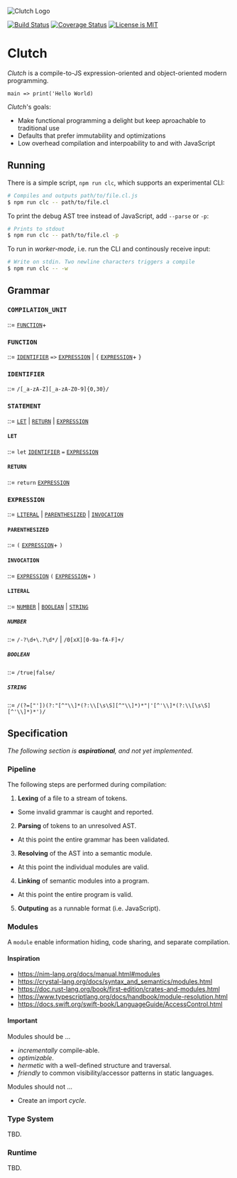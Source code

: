 ![Clutch Logo](https://user-images.githubusercontent.com/168174/45592313-6d608680-b91e-11e8-8edd-f12ee6e74824.png)

[![Build Status](https://travis-ci.org/clutchlang/clutchlang.svg?branch=master)][1]
[![Coverage Status](https://coveralls.io/repos/github/clutchlang/clutchlang/badge.svg?branch=master)][2]
[![License is MIT](https://img.shields.io/github/license/mashape/apistatus.svg)][3]

[1]: https://travis-ci.org/clutchlang/clutchlang
[2]: https://coveralls.io/github/clutchlang/clutchlang?branch=master
[3]: https://choosealicense.com/licenses/mit/

# Clutch

_Clutch_ is a compile-to-JS expression-oriented and object-oriented modern programming.

```
main => print('Hello World)
```

_Clutch_'s goals:

* Make functional programming a delight but keep aproachable to traditional use
* Defaults that prefer immutability and optimizations
* Low overhead compilation and interpoability to and with JavaScript

## Running

There is a simple script, `npm run clc`, which supports an experimental CLI:

```bash
# Compiles and outputs path/to/file.cl.js
$ npm run clc -- path/to/file.cl
```

To print the debug AST tree instead of JavaScript, add `--parse` or `-p`:

```bash
# Prints to stdout
$ npm run clc -- path/to/file.cl -p
```

To run in _worker-mode_, i.e. run the CLI and continously receive input:

```bash
# Write on stdin. Two newline characters triggers a compile
$ npm run clc -- -w
```

## Grammar

### `COMPILATION_UNIT`

::= [`FUNCTION`](#function)+

### `FUNCTION`

::= 
 [`IDENTIFIER`](#identifier) `=>`
 [`EXPRESSION`](#expression) | `{` [`EXPRESSION`](#expression)+ `}`

### `IDENTIFIER`

::= `/[_a-zA-Z][_a-zA-Z0-9]{0,30}/`

### `STATEMENT`

::=
  [`LET`](#let) |
  [`RETURN`](#return) |
  [`EXPRESSION`](#expression)

#### `LET`

::= `let` [`IDENTIFIER`](#identifier) `=` [`EXPRESSION`](#expression)

#### `RETURN`

::= `return` [`EXPRESSION`](#expression)

### `EXPRESSION`

::= 
  [`LITERAL`](#literal) |
  [`PARENTHESIZED`](#parenthesized) |
  [`INVOCATION`](#invocation)

#### `PARENTHESIZED`

::=
  `(` [`EXPRESSION`](#expression)+ `)`

#### `INVOCATION`

::=
 [`EXPRESSION`](#expression) `(` [`EXPRESSION`](#expression)+ `)`

#### `LITERAL`

::=
 [`NUMBER`](#number) |
 [`BOOLEAN`](#boolean) |
 [`STRING`](#string)

##### `NUMBER`

::= `/-?\d+\.?\d*/` | `/0[xX][0-9a-fA-F]+/`

##### `BOOLEAN`

::= `/true|false/`

##### `STRING`

::= `/(?=["'])(?:"[^"\\]*(?:\\[\s\S][^"\\]*)*"|'[^'\\]*(?:\\[\s\S][^'\\]*)*')/`

## Specification

_The following section is **aspirational**, and not yet implemented._

### Pipeline

The following steps are performed during compilation:
1. **Lexing** of a file to a stream of tokens.
  - Some invalid grammar is caught and reported.

2. **Parsing** of tokens to an unresolved AST.
  - At this point the entire grammar has been validated.

3. **Resolving** of the AST into a semantic module.
  - At this point the individual modules are valid.

4. **Linking** of semantic modules into a program.
  - At this point the entire program is valid.

5. **Outputing** as a runnable format (i.e. JavaScript).

### Modules

A `module` enable information hiding, code sharing, and separate compilation.

#### Inspiration

* https://nim-lang.org/docs/manual.html#modules
* https://crystal-lang.org/docs/syntax_and_semantics/modules.html
* https://doc.rust-lang.org/book/first-edition/crates-and-modules.html
* https://www.typescriptlang.org/docs/handbook/module-resolution.html
* https://docs.swift.org/swift-book/LanguageGuide/AccessControl.html

#### Important

Modules should be ...

* _incrementally_ compile-able.
* _optimizable_.
* _hermetic_ with a well-defined structure and traversal.
* _friendly_ to common visibility/accessor patterns in static languages.

Modules should not ...

* Create an import _cycle_.

### Type System

TBD.

### Runtime

TBD.
